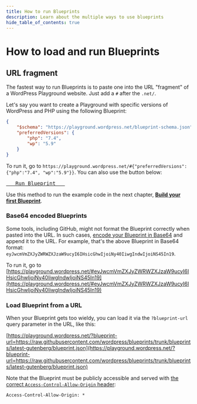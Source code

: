 ```yaml
---
title: How to run Blueprints
description: Learn about the multiple ways to use blueprints
hide_table_of_contents: true
---
```


# How to load and run Blueprints

## URL fragment

The fastest way to run Blueprints is to paste one into the URL "fragment" of a WordPress Playground website. Just add a `#` after the `.net/`.

Let's say you want to create a Playground with specific versions of WordPress and PHP using the following Blueprint:

```json
{
	"$schema": "https://playground.wordpress.net/blueprint-schema.json",
	"preferredVersions": {
		"php": "7.4",
		"wp": "5.9"
	}
}
```

To run it, go to `https://playground.wordpress.net/#{"preferredVersions": {"php":"7.4", "wp":"5.9"}}`. You can also use the button below:

[<kbd> &nbsp; Run Blueprint &nbsp; </kbd>](https://playground.wordpress.net/#{"preferredVersions":{"php":"7.4","wp":"5.9"}})

Use this method to run the example code in the next chapter, [**Build your first Blueprint**](./03-build-your-first-blueprint.md).

### Base64 encoded Blueprints

Some tools, including GitHub, might not format the Blueprint correctly when pasted into the URL. In such cases, [encode your Blueprint in Base64](https://www.base64encode.org) and append it to the URL. For example, that's the above Blueprint in Base64 format: `eyJwcmVmZXJyZWRWZXJzaW9ucyI6IHsicGhwIjoiNy40IiwgIndwIjoiNS45In19`.

To run it, go to [https://playground.wordpress.net/#eyJwcmVmZXJyZWRWZXJzaW9ucyI6IHsicGhwIjoiNy40IiwgIndwIjoiNS45In19](https://playground.wordpress.net/#eyJwcmVmZXJyZWRWZXJzaW9ucyI6IHsicGhwIjoiNy40IiwgIndwIjoiNS45In19)

### Load Blueprint from a URL

When your Blueprint gets too wieldy, you can load it via the `?blueprint-url` query parameter in the URL, like this:

[https://playground.wordpress.net/?blueprint-url=https://raw.githubusercontent.com/wordpress/blueprints/trunk/blueprints/latest-gutenberg/blueprint.json](https://playground.wordpress.net/?blueprint-url=https://raw.githubusercontent.com/wordpress/blueprints/trunk/blueprints/latest-gutenberg/blueprint.json)

Note that the Blueprint must be publicly accessible and served with [the correct `Access-Control-Allow-Origin` header](https://developer.mozilla.org/en-US/docs/Web/HTTP/Headers/Access-Control-Allow-Origin):

```
Access-Control-Allow-Origin: *
```
